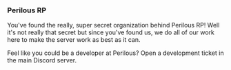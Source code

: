 ### Perilous RP
You've found the really, super secret organization behind Perilous RP! Well it's not really that secret but since you've found us, we do all of our work here to make the server work as best as it can. 

Feel like you could be a developer at Perilous? Open a development ticket in the main Discord server.
